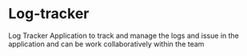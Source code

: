 # Log-tracker
Log Tracker Application to track and manage the logs and issue in the application and can be work collaboratively within the team
